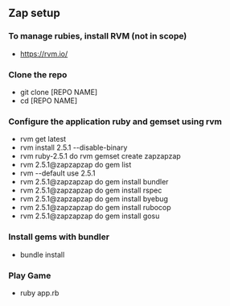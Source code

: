 ## Zap setup

### To manage rubies, install RVM (not in scope)

* https://rvm.io/

### Clone the repo
* git clone [REPO NAME]
* cd [REPO NAME]

### Configure the application ruby and gemset using rvm

* rvm get latest
* rvm install 2.5.1 --disable-binary
* rvm ruby-2.5.1 do rvm gemset create zapzapzap
* rvm 2.5.1@zapzapzap do gem list
* rvm --default use 2.5.1
* rvm 2.5.1@zapzapzap do gem install bundler
* rvm 2.5.1@zapzapzap do gem install rspec
* rvm 2.5.1@zapzapzap do gem install byebug
* rvm 2.5.1@zapzapzap do gem install rubocop
* rvm 2.5.1@zapzapzap do gem install gosu

### Install gems with bundler
* bundle install

### Play Game
* ruby app.rb

